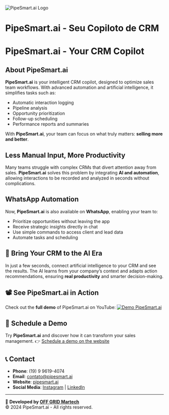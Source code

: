 ![PipeSmart.ai Logo](https://pipesmart.ai/wp-content/uploads/2024/11/pipesamart.logo_.png)

# PipeSmart.ai - Seu Copiloto de CRM

# PipeSmart.ai - Your CRM Copilot

## About PipeSmart.ai
**PipeSmart.ai** is your intelligent CRM copilot, designed to optimize sales team workflows. With advanced automation and artificial intelligence, it simplifies tasks such as:

- Automatic interaction logging
- Pipeline analysis
- Opportunity prioritization
- Follow-up scheduling
- Performance reports and summaries

With **PipeSmart.ai**, your team can focus on what truly matters: **selling more and better**.

## Less Manual Input, More Productivity
Many teams struggle with complex CRMs that divert attention away from sales. **PipeSmart.ai** solves this problem by integrating **AI and automation**, allowing interactions to be recorded and analyzed in seconds without complications.

## WhatsApp Automation
Now, **PipeSmart.ai** is also available on **WhatsApp**, enabling your team to:

- Prioritize opportunities without leaving the app
- Receive strategic insights directly in chat
- Use simple commands to access client and lead data
- Automate tasks and scheduling

## 🚀 Bring Your CRM to the AI Era
In just a few seconds, connect artificial intelligence to your CRM and see the results. The AI learns from your company’s context and adapts action recommendations, ensuring **real productivity** and smarter decision-making.

## 📽️ See PipeSmart.ai in Action
Check out the **full demo** of PipeSmart.ai on YouTube:
[![Demo PipeSmart.ai](https://img.youtube.com/vi/V8sxhxG2i4Q/0.jpg)](https://youtu.be/V8sxhxG2i4Q)

## 🔗 Schedule a Demo
Try **PipeSmart.ai** and discover how it can transform your sales management.
👉 [Schedule a demo on the website](https://pipesmart.ai)

## 📞 Contact
- **Phone**: (19) 9 9619-4074
- **Email**: contato@pipesmart.ai
- **Website**: [pipesmart.ai](https://pipesmart.ai)
- **Social Media**: [Instagram](#) | [LinkedIn](#)

---

📌 **Developed by [OFF GRID Martech](https://offgridmartech.com.br)**  
© 2024 PipeSmart.ai - All rights reserved.
